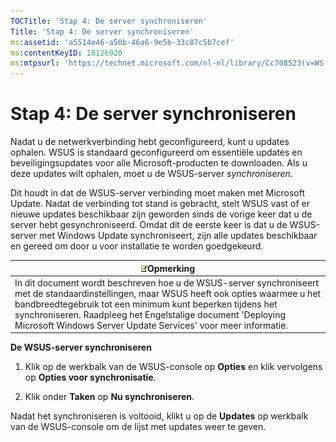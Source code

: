 ```yaml
---
TOCTitle: 'Stap 4: De server synchroniseren'
Title: 'Stap 4: De server synchroniseren'
ms:assetid: 'a5514e46-a50b-46a6-9e5b-33c87c5b7cef'
ms:contentKeyID: 18126920
ms:mtpsurl: 'https://technet.microsoft.com/nl-nl/library/Cc708523(v=WS.10)'
---
```


Stap 4: De server synchroniseren
================================

Nadat u de netwerkverbinding hebt geconfigureerd, kunt u updates ophalen. WSUS is standaard geconfigureerd om essentiële updates en beveiligingsupdates voor alle Microsoft-producten te downloaden. Als u deze updates wilt ophalen, moet u de WSUS-server *synchroniseren*.

Dit houdt in dat de WSUS-server verbinding moet maken met Microsoft Update. Nadat de verbinding tot stand is gebracht, stelt WSUS vast of er nieuwe updates beschikbaar zijn geworden sinds de vorige keer dat u de server hebt gesynchroniseerd. Omdat dit de eerste keer is dat u de WSUS-server met Windows Update synchroniseert, zijn alle updates beschikbaar en gereed om door u voor installatie te worden goedgekeurd.

| ![](/security-updates/images/Cc708523.note(WS.10).gif)Opmerking                                                                                                                                                                                                                                                              |
|-----------------------------------------------------------------------------------------------------------------------------------------------------------------------------------------------------------------------------------------------------------------------------------------------------------------------------------------|
| In dit document wordt beschreven hoe u de WSUS-server synchroniseert met de standaardinstellingen, maar WSUS heeft ook opties waarmee u het bandbreedtegebruik tot een minimum kunt beperken tijdens het synchroniseren. Raadpleeg het Engelstalige document 'Deploying Microsoft Windows Server Update Services' voor meer informatie. |

**De WSUS-server synchroniseren**
1.  Klik op de werkbalk van de WSUS-console op **Opties** en klik vervolgens op **Opties voor synchronisatie**.

2.  Klik onder **Taken** op **Nu synchroniseren**.

Nadat het synchroniseren is voltooid, klikt u op de **Updates** op werkbalk van de WSUS-console om de lijst met updates weer te geven.
